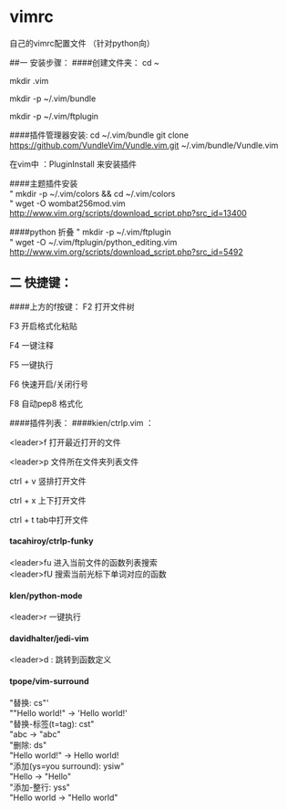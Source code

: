 # vimrc

自己的vimrc配置文件 （针对python向）

##一 安装步骤：
####创建文件夹：
cd ~

mkdir .vim

mkdir -p ~/.vim/bundle

mkdir -p ~/.vim/ftplugin 


####插件管理器安装:
cd ~/.vim/bundle
git clone https://github.com/VundleVim/Vundle.vim.git ~/.vim/bundle/Vundle.vim

在vim中 ：PluginInstall 来安装插件

####主题插件安装                                                                                                                                                                 
   " mkdir -p ~/.vim/colors && cd ~/.vim/colors                                    
   " wget -O wombat256mod.vim http://www.vim.org/scripts/download_script.php?src_id=13400


####python 折叠
 " mkdir -p ~/.vim/ftplugin                                                      
 " wget -O ~/.vim/ftplugin/python_editing.vim http://www.vim.org/scripts/download_script.php?src_id=5492
 
## 二 快捷键：
####上方的f按键：
F2 打开文件树

F3 开启格式化粘贴

F4 一键注释

F5 一键执行

F6 快速开启/关闭行号

F8 自动pep8 格式化

####插件列表：
####kien/ctrlp.vim ：

\<leader>f 打开最近打开的文件

\<leader>p 文件所在文件夹列表文件

ctrl + v 竖排打开文件

ctrl + x  上下打开文件

ctrl + t tab中打开文件

#### tacahiroy/ctrlp-funky
  \<leader>fu 进入当前文件的函数列表搜索                                         
  \<leader>fU 搜索当前光标下单词对应的函数

#### klen/python-mode

\<leader>r 一键执行

#### davidhalter/jedi-vim

\<leader>d : 跳转到函数定义

#### tpope/vim-surround

"替换: cs"'                                                                     
 ""Hello world!" -> 'Hello world!'                                               
 "替换-标签(t=tag): cst"                                                                                                                                                     
"<a>abc</a>  -> "abc"                                                           
"删除: ds"                                                                      
"Hello world!" -> Hello world!                                                  
"添加(ys=you surround): ysiw"                                                   
 "Hello -> "Hello"                                                               
"添加-整行: yss"                                                                
 "Hello world -> "Hello world" 






